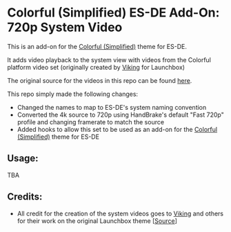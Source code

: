 # Colorful (Simplified) ES-DE Add-On: 720p System Video

This is an add-on for the [Colorful (Simplified)](https://github.com/anthonycaccese/colorful-simplified-es-de) theme for ES-DE. 

It adds video playback to the system view with videos from the Colorful platform video set (originally created by [Viking](https://forums.launchbox-app.com/profile/70421-viking/) for Launchbox)

The original source for the videos in this repo can be found [here](https://forums.launchbox-app.com/files/file/1958-colorful-platform-video-set/).

This repo simply made the following changes:

- Changed the names to map to ES-DE's system naming convention
- Converted the 4k source to 720p using HandBrake's default "Fast 720p" profile and changing framerate to match the source
- Added hooks to allow this set to be used as an add-on for the [Colorful (Simplified)](https://github.com/anthonycaccese/colorful-simplified-es-de) theme for ES-DE

## Usage:

TBA

## Credits:

- All credit for the creation of the system videos goes to [Viking](https://forums.launchbox-app.com/profile/70421-viking/) and others for their work on the original Launchbox theme [[Source](https://forums.launchbox-app.com/files/file/1958-colorful-platform-video-set/)]
